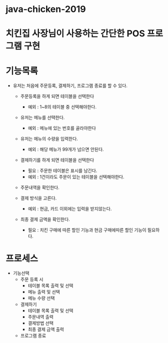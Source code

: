 # java-chicken-2019

# 치킨집 사장님이 사용하는 간단한 POS 프로그램 구현


# 기능목록
- 유저는 처음에 주문등록, 결제하기, 프로그램 종료를 할 수 있다.
    - 주문등록을 하게 되면 테이블을 선택한다
        - 예외 : 1~8의 테이블 중 선택해야한다.
    - 유저는 메뉴를 선택한다.
        - 예외 : 메뉴에 있는 번호를 골라야한다
    - 유저는 메뉴의 수량을 입력한다.
        - 예외 : 해당 메뉴가 99개가 넘으면 안된다.
    
    - 결제하기를 하게 되면 테이블을 선택한다
        - 필요 : 주문한 테이블은 표시를 남긴다.
        - 예외 : 1건이라도 주문이 있는 테이블을 선택해야한다.
    - 주문내역을 확인한다.
    - 결제 방식을 고른다.
        - 예외 : 현금, 카드 이외에는 입력을 받지않는다.
    - 최종 결제 금액을 확인한다.
        - 필요 : 치킨 구매에 따른 할인 기능과 현금 구매에따른 할인 기능이 필요하다.
      
    

# 프로세스
- 기능선택
    - 주문 등록 시
        - 테이블 목록 출력 및 선택
        - 메뉴 출력 및 선택
        - 메뉴 수량 선택
    - 결제하기
        - 테이블 목록 출력 및 선택
        - 주문내역 출력
        - 결제방법 선택
        - 최종 결제 금액 출력
    - 프로그램 종료       